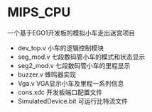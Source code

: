 # MIPS_CPU
一个基于EGO1开发板的模拟小车走出迷宫项目
- dev_top.v
    小车的逻辑控制模块
- seg_mod.v
    七段数码管小车的模式和状态显示
- seg2_mod.v
    七段数码管小车的里程显示
- buzzer.v
    蜂鸣器实现
- Vga.v
    VGA显示小车及里程一系列信息
- cons.xdc
    开发板端口配置文件
- SimulatedDevice.bit
    可运行比特流文件
